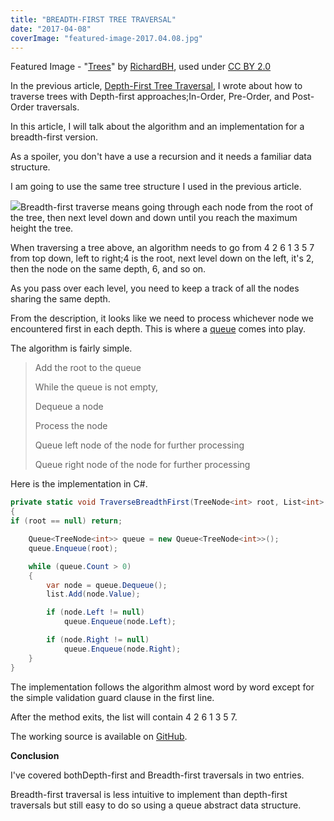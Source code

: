 ```yaml
---
title: "BREADTH-FIRST TREE TRAVERSAL"
date: "2017-04-08"
coverImage: "featured-image-2017.04.08.jpg"
---
```


Featured Image - "[Trees](https://www.flickr.com/photos/rbh/14431865903/in/photolist-nZi5Wc-iPaKKA-5vsbCi-7T27xW-qwXZNW-cA254b-v7KBR-cGHLy5-eYcLS9-5nwc5b-7ZddkJ-S4PqiP-rwhx6n-b2x1Fz-k9T9qu-7WdxCi-5v6DBH-69THJB-9a83Tc-qLj55Z-dR7NWS-9YF3Su-bUurhS-9ierJ3-b2x5TV-howvfr-4rawjf-9xwTPZ-rkhaxS-5DC811-7eKKLj-RLksUu-9qrnoZ-9B2Lor-doRPFa-pebv7p-2193x-m2Afgp-9GU4BC-bVnUAS-e712bc-cXskaJ-8hhqUP-RPEM3-hBt2TR-njFjSY-d8udC9-9tXNXQ-h17NPK-oZHbQr)" by [RichardBH](https://www.flickr.com/photos/rbh/), used under [CC BY 2.0](https://creativecommons.org/licenses/by/2.0/)

In the previous article, [Depth-First Tree Traversal](https://www.slightedgecoder.com/2017/03/26/depth-first-tree-traversal/), I wrote about how to traverse trees with Depth-first approaches;In-Order, Pre-Order, and Post-Order traversals.

In this article, I will talk about the algorithm and an implementation for a breadth-first version.

As a spoiler, you don't have a use a recursion and it needs a familiar data structure.

I am going to use the same tree structure I used in the previous article.

![](https://www.slightedgecoder.com/wp-content/uploads/2017/03/Binary-Search-Tree.jpg)Breadth-first traverse means going through each node from the root of the tree, then next level down and down until you reach the maximum height the tree.

When traversing a tree above, an algorithm needs to go from 4 2 6 1 3 5 7 from top down, left to right;4 is the root, next level down on the left, it's 2, then the node on the same depth, 6, and so on.

As you pass over each level, you need to keep a track of all the nodes sharing the same depth.

From the description, it looks like we need to process whichever node we encountered first in each depth. This is where a [queue](<https://en.wikipedia.org/wiki/Queue_(abstract_data_type)>) comes into play.

The algorithm is fairly simple.

> Add the root to the queue
>
> While the queue is not empty,
>
> Dequeue a node
>
> Process the node
>
> Queue left node of the node for further processing
>
> Queue right node of the node for further processing

Here is the implementation in C#.

```csharp
private static void TraverseBreadthFirst(TreeNode<int> root, List<int> list)
{
if (root == null) return;

    Queue<TreeNode<int>> queue = new Queue<TreeNode<int>>();
    queue.Enqueue(root);

    while (queue.Count > 0)
    {
        var node = queue.Dequeue();
        list.Add(node.Value);

        if (node.Left != null)
            queue.Enqueue(node.Left);

        if (node.Right != null)
            queue.Enqueue(node.Right);
    }
}
```

The implementation follows the algorithm almost word by word except for the simple validation guard clause in the first line.

After the method exits, the list will contain 4 2 6 1 3 5 7.

The working source is available on [GitHub](https://github.com/dance2die/Demo.LearnByDoing/blob/master/Demo.LearnByDoing.General/Tree/BreadthFirstTraversal.cs).

**Conclusion**

I've covered bothDepth-first and Breadth-first traversals in two entries.

Breadth-first traversal is less intuitive to implement than depth-first traversals but still easy to do so using a queue abstract data structure.

